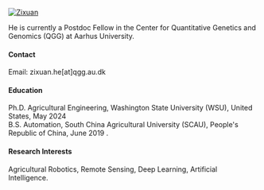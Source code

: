 

[![Zixuan](https://img.shields.io/badge/senli1073-github-blue?logo=github)](https://github.com/Zixuan-He)

He is currently a Postdoc Fellow in the Center for Quantitative Genetics and Genomics (QGG) at Aarhus University.

#### Contact

Email: zixuan.he[at]qgg.au.dk

#### Education
Ph.D. Agricultural Engineering, Washington State University (WSU), United States, May 2024 \
B.S. Automation, South China Agricultural University (SCAU), People's Republic of China, June 2019 .

#### Research Interests
Agricultural Robotics, Remote Sensing, Deep Learning, Artificial Intelligence.

